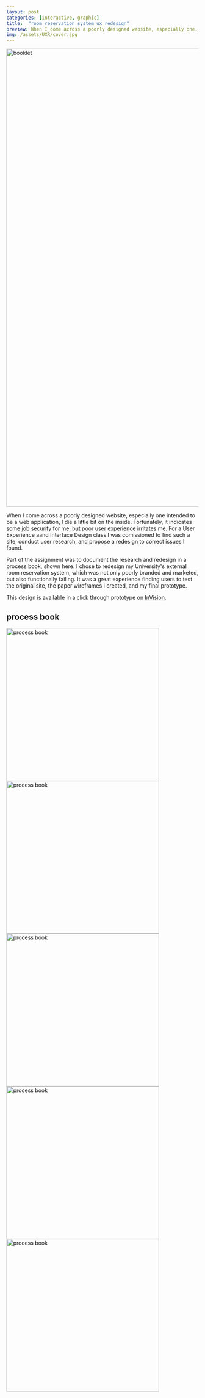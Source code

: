 ```yaml
---
layout: post
categories: [interactive, graphic]
title:  "room reservation system ux redesign"
preview: When I come across a poorly designed website, especially one...
img: /assets/UXR/cover.jpg
---
```


<img src="/assets/UXR/cover.jpg" alt="booklet" width="1200"/>

When I come across a poorly designed website, especially one intended to be a web application, I die a little bit on the inside. Fortunately, it indicates some job security for me, but poor user experience irritates me. For a User Experience aand Interface Design class I was comissioned to find such a site, conduct user research, and propose a redesign to correct issues I found.

Part of the assignment was to document the research and redesign in a process book, shown here. I chose to redesign my University's external room reservation system, which was not only poorly branded and marketed, but also functionally failing. It was a great experience finding users to test the original site, the paper wireframes I created, and my final prototype. 

This design is available in a click through prototype on [InVision](https://invis.io/4YODOJ0NVWA#/279466722_login).


## process book
<img src="/assets/UXR/cover-hand.jpg" alt="process book" width="400"/>
<img src="/assets/UXR/spread-1.jpg" alt="process book" width="400"/>
<img src="/assets/UXR/spread-2.jpg" alt="process book" width="400"/>
<img src="/assets/UXR/spread-3.jpg" alt="process book" width="400"/>
<img src="/assets/UXR/spread-4.jpg" alt="process book" width="400"/>